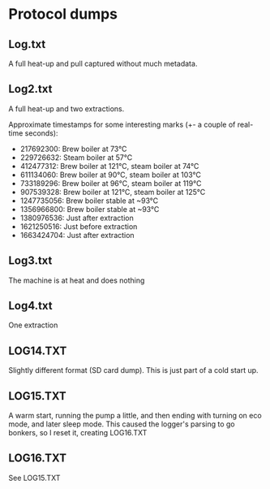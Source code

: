 # Protocol dumps

## Log.txt

A full heat-up and pull captured without much metadata.

## Log2.txt

A full heat-up and two extractions. 

Approximate timestamps for some interesting marks (+- a couple of real-time seconds):

* 217692300: Brew boiler at 73°C
* 229726632: Steam boiler at 57°C
* 412477312: Brew boiler at 121°C, steam boiler at 74°C
* 611134060: Brew boiler at 90°C, steam boiler at 103°C
* 733189296: Brew boiler at 96°C, steam boiler at 119°C
* 907539328: Brew boiler at 121°C, steam boiler at 125°C
* 1247735056: Brew boiler stable at \~93°C
* 1356966800: Brew boiler stable at \~93°C
* 1380976536: Just after extraction
* 1621250516: Just before extraction
* 1663424704: Just after extraction

## Log3.txt

The machine is at heat and does nothing

## Log4.txt

One extraction

## LOG14.TXT

Slightly different format (SD card dump). This is just part of a cold start up.

## LOG15.TXT

A warm start, running the pump a little, and then ending with turning on eco mode, and later sleep mode. This caused the logger's parsing to go bonkers, so I reset it, creating LOG16.TXT

## LOG16.TXT

See LOG15.TXT